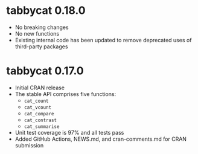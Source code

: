 # tabbycat 0.18.0

* No breaking changes
* No new functions
* Existing internal code has been updated to remove deprecated uses of third-party packages

# tabbycat 0.17.0

* Initial CRAN release
* The stable API comprises five functions:
    * `cat_count`
    * `cat_vcount`
    * `cat_compare`
    * `cat_contrast`
    * `cat_summarise`
* Unit test coverage is 97% and all tests pass
* Added GitHub Actions, NEWS.md, and cran-comments.md for CRAN submission
